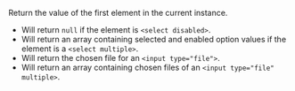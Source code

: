 Return the value of the first element in the current instance.
- Will return `null` if the element is `<select disabled>`.
- Will return an array containing selected and enabled option values if the element is a `<select multiple>`.
- Will return the chosen file for an `<input type="file">`.
- Will return an array containing chosen files of an `<input type="file" multiple>`.